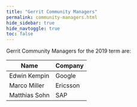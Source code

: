 ```yaml
---
title: "Gerrit Community Managers"
permalink: community-managers.html
hide_sidebar: true
hide_navtoggle: true
toc: false
---
```


Gerrit Community Managers for the 2019 term are:

| Name                  | Company                |
|-----------------------|------------------------|
| Edwin Kempin          | Google                 |
| Marco Miller          | Ericsson               |
| Matthias Sohn         | SAP                    |
